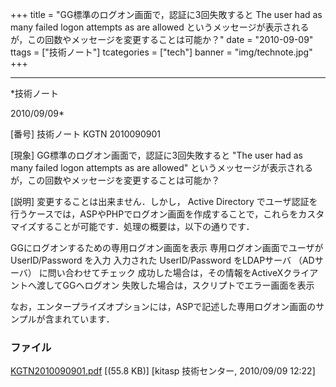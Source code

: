 ﻿+++
title = "GG標準のログオン画面で，認証に3回失敗すると The user had as many failed logon attempts as are allowed というメッセージが表示されるが，この回数やメッセージを変更することは可能か？"
date = "2010-09-09"
ttags = ["技術ノート"]
tcategories = ["tech"]
banner = "img/technote.jpg"
+++

-----------------------------------------------------------------------------------------------------------------------------

*技術ノート

2010/09/09*


[番号]
技術ノート KGTN 2010090901

[現象]
GG標準のログオン画面で，認証に3回失敗すると "The user had as many failed
logon attempts as are allowed"
というメッセージが表示されるが，この回数やメッセージを変更することは可能か？

[説明]
変更することは出来ません．しかし， Active Directory
でユーザ認証を行うケースでは，ASPやPHPでログオン画面を作成することで，これらをカスタマイズすることが可能です．処理の概要は，以下の通りです．

GGにログオンするための専用ログオン画面を表示
専用ログオン画面でユーザが UserID/Password を入力
入力された UserID/Password をLDAPサーバ （ADサーバ）
に問い合わせてチェック
成功した場合は，その情報をActiveXクライアントへ渡してGGへログオン
失敗した場合は，スクリプトでエラー画面を表示

なお，エンタープライズオプションには，ASPで記述した専用ログオン画面のサンプルが含まれています．


### ファイル





[KGTN2010090901.pdf](http://techreport.kitasp.net/attachments/download/311/KGTN2010090901.pdf)
 [(55.8 KB)] [kitasp 技術センター, 2010/09/09
12:22]
